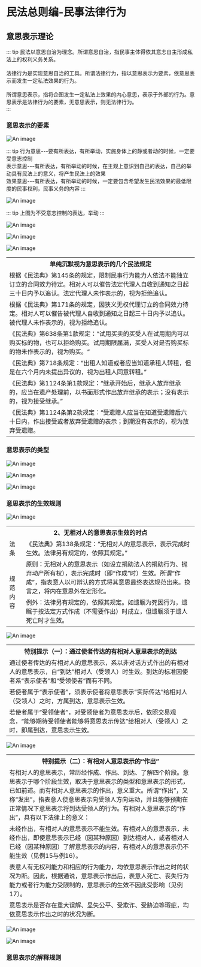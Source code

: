 # 民法总则编-民事法律行为

## 意思表示理论

::: tip
民法以意思自治为理念。所谓意思自治，指民事主体得依其意志自主形成私法上的权利义务关系。<br/>
<br/>
法律行为是实现意思自治的工具。所谓法律行为，指以意思表示为要素，依意思表示而发生一定私法效果的行为。<br/>
<br/>
所谓意思表示，指将企图发生一定私法上效果的内心意思，表示于外部的行为。意思表示是法律行为的要素，无意思表示，则无法律行为。<br/>
:::



### 意思表示的要素

![An image](../../assets/civil_79.jpg)

::: tip 
行为意思---要有所表达，有所举动，实施身体上的静或者动的时候，一定要受意志控制<br/>
表示意思---有所表达，有所举动的时候，在主观上意识到自己的表达，自己的举动具有民法上的意义，将产生民法上的效果<br/>
效果意思---有所表达，有所举动的时候，一定要包含希望发生民法效果的最低限度的民事权利，民事义务的内容
:::

![An image](../../assets/civil_91.jpg)

::: tip
上图为不受意志控制的表达，举动
:::

![An image](../../assets/civil_80.jpg)


![An image](../../assets/civil_81.jpg)

![An image](../../assets/civil_82.jpg)

<table>
    <tr>
        <th>单纯沉默视为意思表示的几个民法规定</th>
    </tr>
    <tr>
        <td>根据《民法典》第145条的规定，限制民事行为能力人依法不能独立订立的合同效力待定。相对人可以催告法定代理人自收到通知之日起三十日内予以追认。法定代理人未作表示的，视为拒绝追认。</td>
    </tr>
    <tr>
        <td>根据《民法典》第171条的规定，因狭义无权代理订立的合同效力待定。相对人可以催告被代理人自收到通知之日起三十日内予以追认。被代理人未作表示的，视为拒绝追认。</td>
    </tr>
    <tr>
        <td>《民法典》第638条第1款规定：“试用买卖的买受人在试用期内可以购买标的物，也可以拒绝购买。试用期限届满，买受人对是否购买标的物未作表示的，视为购买。“</td>
    </tr>
    <tr>
        <td>《民法典》第718条规定：“出租人知道或者应当知道承租人转租，但是在六个月内未提出异议的，视为出租人同意转租。”</td>
    </tr>
    <tr>
        <td>《民法典》第1124条第1款规定：“继承开始后，继承人放弃继承的，应当在遗产处理前，以书面形式作出放弃继承的表示；没有表示的，视为接受继承。”</td>
    </tr>
    <tr>
        <td>《民法典》第1124条第2款规定：“受遗赠人应当在知道受遗赠后六十日内，作出接受或者放弃受遗赠的表示；到期没有表示的，视为放弃受遗赠。</td>
    </tr>
</table>


### 意思表示的类型


![An image](../../assets/civil_83.jpg)

![An image](../../assets/civil_84.jpg)

![An image](../../assets/civil_85.jpg)


### 意思表示的生效规则

![An image](../../assets/civil_86.jpg)

<table>
    <tr>
        <th colspan="2">2、无相对人的意思表示生效的时点</th>
    </tr>
    <tr>
        <td>法条</td>
        <td>《民法典》第138条规定：“无相对人的意思表示，表示完成时生效。法律另有规定的，依照其规定。”</td>
    </tr>
    <tr>
        <td rowspan="2">规范内容</td>
        <td>原则：无相对人的意思表示（如设立捐助法人的捐助行为、抛弃动产所有权），表示完成时（即“作成”时）生效。所谓“作成”，指表意人以可辨认的方式将其意思最终表达规范出来。换言之，将内在意思外在定形化。</td>
    </tr>
    <tr>
        <td>例外：法律另有规定的，依照其规定。如遗瞩为死因行为，遗瞩于按法定方式作成（不需要作出）时成立，但遗瞩须于遗人死亡时才生效。</td>
    </tr>
</table>

![An image](../../assets/civil_87.jpg)

<table>
    <tr>
        <th>特别提示（一）：通过使者传达的有相对人意思表示的到达</th>
    </tr>
    <tr>
        <td>通过使者传达的有相对人的意思表示，系以非对话方式作出的有相对人的意思表示，自“到达”相对人（受领人）时生效。到达的标准因使者系“表示使者”和“受领使者”而有不同。</td>
    </tr>
    <tr>
        <td>若使者属于“表示使者”，须表示使者将意思表示“实际传达”给相对人（受领人）之时，方属到达，意思表示生效。</td>
    </tr>
    <tr>
        <td>若使者属于“受领使者”，对受领使者为意思表示后，依照交易观念，“能够期待受领使者能够将意思表示传达”给相对人（受领人）之时，即属到达，意思表示生效。</td>
    </tr>
</table>


![An image](../../assets/civil_88.jpg)

<table>
    <tr>
        <th>特别提示（二）：有相对人意思表示的“作出”</th>
    </tr>
    <tr>
        <td>有相对人的意思表示，常历经作成、作出、到达、了解四个阶段。意思表示于哪个阶段生效，取决于意思表示的类型和意思表示的形式，已如前述。而有相对人意思表示的作出，意义重大。所谓“作出”，又称“发出”，指表意人使意思表示向受领人方向运动，并且能够预期在正常情况下意思表示将到达受领人的行为。有相对人意思表示的“作出”，具有以下法律上的意义：</td>
    </tr>
    <tr>
        <td>
            未经作出，有相对人的意思表示不能生效。有相对人的意思表示，未经作出，即使意思表示已经（因某种原因）到达相对人，或者相对人已经（因某种原因）了解意思表示的内容，有相对人的意思表示仍不能生效（见例15与例16）。
         </td>
    </tr>
    <tr>
        <td>
            表意人有无权利能力和相应的行为能力，均依意思表示作出之时的状况为断。因此，根据通说，意思表示作出后，表意人死亡、丧失行为能力或者行为能力受限制的，意思表示的生效不因此受影响（见例17）。
        </td>
    </tr>
    <tr>
        <td>意思表示是否存在重大误解、显失公平、受欺诈、受胁迫等瑕疵，均依意思表示作出之时的状况为断。</td>
    </tr>
</table>


![An image](../../assets/civil_89.jpg)

![An image](../../assets/civil_90.jpg)

### 意思表示的解释规则




